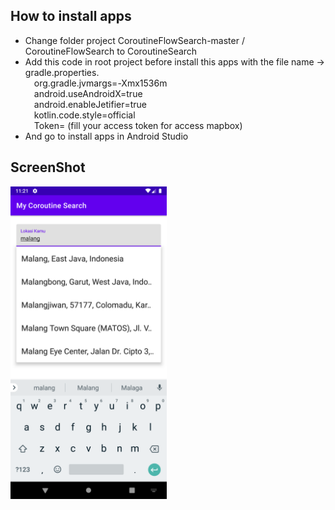 ## How to install apps
* Change folder project CoroutineFlowSearch-master / CoroutineFlowSearch to CoroutineSearch
* Add this code in root project before install this apps with the file name -> gradle.properties. </br>
&emsp;org.gradle.jvmargs=-Xmx1536m </br>
&emsp;android.useAndroidX=true </br>
&emsp;android.enableJetifier=true </br>
&emsp;kotlin.code.style=official </br>
&emsp;Token= (fill your access token for access mapbox)
* And go to install apps in Android Studio

## ScreenShot
<img src="ss/output.png" alt="NotFound" width="250">
